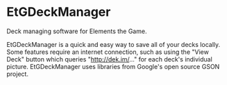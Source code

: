 # EtGDeckManager
Deck managing software for Elements the Game.

EtGDeckManager is a quick and easy way to save all of your decks locally. Some features require an internet connection, such as using the "View Deck" button which queries "http://dek.im/..." for each deck's individual picture.
EtGDeckManager uses libraries from Google's open source GSON project.

